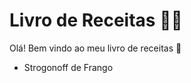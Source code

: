 # Livro de Receitas :woman_cook:

Olá! Bem vindo ao meu livro de receitas :wave:

- Strogonoff de Frango
